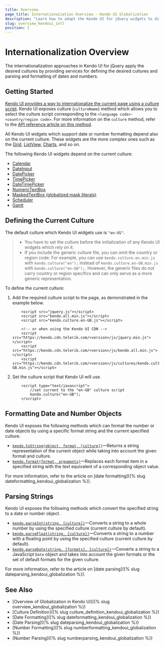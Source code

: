 ```yaml
---
title: Overview
page_title: Internationaization Overview - Kendo UI Globalization
description: "Learn how to adapt the Kendo UI for jQuery widgets to different cultures locales, and format and parse number or date objects."
slug: overview_kendoui_intl
position: 1
---
```


# Internationalization Overview

The internationalization approaches in Kendo UI for jQuery apply the desired cultures by providing services for defining the desired cultures and parsing and formatting of dates and numbers.

## Getting Started

[Kendo UI provides a way to internationalize the current page using a culture script](https://demos.telerik.com/kendo-ui/globalization/index). Kendo UI exposes culture (`cultureName`) method which allows you to select the culture script corresponding to the `<language code>-<country/region code>`. For more information on the `culture` method, refer to the [API reference article on this method](/api/javascript/kendo/methods/culture).

All Kendo UI widgets which support date or number formatting depend also on the current culture. These widgets are the more complex ones such as the [Grid](https://demos.telerik.com/kendo-ui/grid/index), [ListView](https://demos.telerik.com/kendo-ui/listview/index), [Charts](https://demos.telerik.com/kendo-ui/area-charts/index), and so on.

The following Kendo UI widgets depend on the current culture:

- [Calendar](https://demos.telerik.com/kendo-ui/calendar/index)
- [DateInput](https://demos.telerik.com/kendo-ui/dateinput/index)
- [DatePicker](https://demos.telerik.com/kendo-ui/datepicker/index)
- [TimePicker](https://demos.telerik.com/kendo-ui/timepicker/index)
- [DateTimePicker](https://demos.telerik.com/kendo-ui/datetimepicker/index)
- [NumericTextBox](https://demos.telerik.com/kendo-ui/numerictextbox/index)
- [MaskedTextBox (globalized mask literals)](https://demos.telerik.com/kendo-ui/maskedtextbox/index)
- [Scheduler](https://demos.telerik.com/kendo-ui/scheduler/index)
- [Gantt](https://demos.telerik.com/kendo-ui/gantt/index)

## Defining the Current Culture

The default culture which Kendo UI widgets use is `"en-US"`.

> * You have to set the culture before the initialization of any Kendo UI widgets which rely on it.
> * If you include the generic culture file, you can omit the country or region code. For example, you can use `kendo.culture.en.min.js` with `kendo.culture("en");` instead of `kendo.culture.en-GB.min.js` with `kendo.culture("en-GB");`. However, the generic files do not carry country or region specifics and can only serve as a more generic representation.

To define the current culture:

1. Add the required culture script to the page, as demonstrated in the example below.

    ```
        <script src="jquery.js"></script>
        <script src="kendo.all.min.js"></script>
        <script src="kendo.culture.en-GB.js"></script>

        <!-- or when using the Kendo UI CDN -->
        <script src="https://kendo.cdn.telerik.com/<version>/js/jquery.min.js"></script>
        <script src="https://kendo.cdn.telerik.com/<version>/js/kendo.all.min.js"></script>
        <script src="https://kendo.cdn.telerik.com/<version>/js/cultures/kendo.culture.en-GB.min.js"></script>
    ```

1. Set the culture script that Kendo UI will use.

    ```
        <script type="text/javascript">
            //set current to the "en-GB" culture script
            kendo.culture("en-GB");
        </script>
    ```

## Formatting Date and Number Objects

Kendo UI exposes the following methods which can format the number or date objects by using a specific format string and the current specified culture.

- [`kendo.toString(object, format, [culture])`](/api/javascript/kendo/methods/tostring)&mdash;Returns a string representation of the current object while taking into account the given format and culture.
- [`kendo.format(format, arguments)`](/api/javascript/kendo/methods/format)&mdash;Replaces each format item in a specified string with the text equivalent of a corresponding object value.

For more information, refer to the article on [date formatting]({% slug dateformatting_kendoui_globalization %}).

## Parsing Strings

Kendo UI exposes the following methods which convert the specified string to a date or number object.

- [`kendo.parseInt(string, [culture])`](/api/javascript/kendo/methods/parseint)&mdash;Converts a string to a whole number by using the specified culture (current culture by default).
- [`kendo.parseFloat(string, [culture])`](/api/javascript/kendo/methods/parsefloat)&mdash;Converts a string to a number with a floating point by using the specified culture (current culture by default).
- [`kendo.parseDate(string, [formats], [culture])`](/api/javascript/kendo/methods/parsedate)&mdash;Converts a string to a JavaScript `Date` object and takes into account the given formats or the set of default formats for the given culture.

For more information, refer to the article on [date parsing]({% slug dateparsing_kendoui_globalization %}).

## See Also

* [Overview of Globalization in Kendo UI]({% slug overview_kendoui_globalization %})
* [Culture Definition]({% slug culture_definition_kendoui_globalization %})
* [Date Formatting]({% slug dateformatting_kendoui_globalization %})
* [Date Parsing]({% slug dateparsing_kendoui_globalization %})
* [Number Formatting]({% slug numberformatting_kendoui_globalization %})
* [Number Parsing]({% slug numberparsing_kendoui_globalization %})
